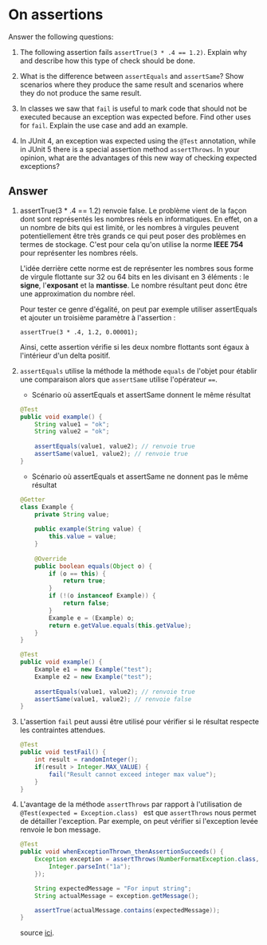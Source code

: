 # On assertions

Answer the following questions:

1. The following assertion fails `assertTrue(3 * .4 == 1.2)`. Explain why and describe how this type of check should be done.

2. What is the difference between `assertEquals` and `assertSame`? Show scenarios where they produce the same result and scenarios where they do not produce the same result.

3. In classes we saw that `fail` is useful to mark code that should not be executed because an exception was expected before. Find other uses for `fail`. Explain the use case and add an example.

4. In JUnit 4, an exception was expected using the `@Test` annotation, while in JUnit 5 there is a special assertion method `assertThrows`. In your opinion, what are the advantages of this new way of checking expected exceptions?

## Answer

1) assertTrue(3 * .4 == 1.2) renvoie false. Le problème vient de la façon dont sont représentés les nombres réels en informatiques. En effet, on a un nombre de bits qui est limité, or les nombres à virgules peuvent potentiellement être très grands ce qui peut poser des problèmes en termes de stockage. C'est pour cela qu'on utilise la norme **IEEE 754** pour représenter les nombres réels.

   L'idée derrière cette norme est de représenter les nombres sous forme de virgule flottante sur 32 ou 64 bits en les divisant en 3 éléments : le **signe**, l'**exposant** et la **mantisse**. Le nombre résultant peut donc être une approximation du nombre réel.

   Pour tester ce genre d'égalité, on peut par exemple utiliser assertEquals et ajouter un troisième paramètre à l'assertion :

   ```
   assertTrue(3 * .4, 1.2, 0.00001);
   ```

   Ainsi, cette assertion vérifie si les deux nombre flottants sont égaux à l'intérieur d'un delta positif.

2) `assertEquals` utilise la méthode  la méthode `equals` de l'objet pour établir une comparaison alors que `assertSame` utilise l'opérateur `==`. 

   - Scénario où assertEquals et assertSame donnent le même résultat

   ```java
   @Test
   public void example() {
       String value1 = "ok";
       String value2 = "ok";
       
       assertEquals(value1, value2); // renvoie true
       assertSame(value1, value2); // renvoie true
   }
   ```

   - Scénario où assertEquals et assertSame ne donnent pas le même résultat

   ```java
   @Getter
   class Example {
       private String value;
       
       public example(String value) {
           this.value = value;
       }
       
       @Override
       public boolean equals(Object o) {
           if (o == this) {
               return true;
           }
           if (!(o instanceof Example)) {
               return false;
           }
           Example e = (Example) o;
           return e.getValue.equals(this.getValue);
       }
   }
   ```

   ```java
   @Test
   public void example() {
       Example e1 = new Example("test");
       Example e2 = new Example("test");
       
       assertEquals(value1, value2); // renvoie true
       assertSame(value1, value2); // renvoie false
   }
   ```

3) L'assertion `fail` peut aussi être utilisé pour vérifier si le résultat respecte les contraintes attendues.

   ```java
   @Test
   public void testFail() {
       int result = randomInteger();
       if(result > Integer.MAX_VALUE) {
           fail("Result cannot exceed integer max value");
       }
   }
   ```

4) L'avantage de la méthode `assertThrows` par rapport à l'utilisation de `@Test(expected = Exception.class) `  est que `assertThrows` nous permet de détailler l'exception. Par exemple, on peut vérifier si l'exception levée renvoie le bon message.

   ```java
   @Test
   public void whenExceptionThrown_thenAssertionSucceeds() {
       Exception exception = assertThrows(NumberFormatException.class, () -> {
           Integer.parseInt("1a");
       });
   
       String expectedMessage = "For input string";
       String actualMessage = exception.getMessage();
   
       assertTrue(actualMessage.contains(expectedMessage));
   }
   ```

   source [ici](https://www.baeldung.com/junit-assert-exception).
